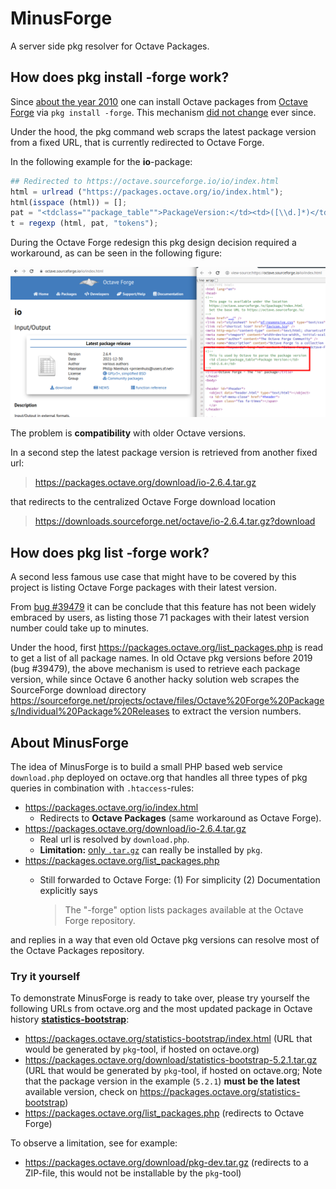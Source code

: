 # MinusForge

A server side pkg resolver for Octave Packages.

## How does pkg install -forge work?

Since
[about the year 2010](https://hg.savannah.gnu.org/hgweb/octave/annotate/76aba4305f1f/scripts/pkg/get_forge_pkg.m)
one can install Octave packages from
[Octave Forge](https://octave.sourceforge.io)
via `pkg install -forge`.
This mechanism
[did not change](https://hg.savannah.gnu.org/hgweb/octave/annotate/670a0d878af1/scripts/pkg/private/get_forge_pkg.m)
ever since.

Under the hood,
the pkg command web scraps the latest package version from a fixed URL,
that is currently redirected to Octave Forge.

In the following example for the **io**-package:
```octave
## Redirected to https://octave.sourceforge.io/io/index.html
html = urlread ("https://packages.octave.org/io/index.html");
html(isspace (html)) = [];
pat = "<tdclass=""package_table"">PackageVersion:</td><td>([\\d.]*)</td>";
t = regexp (html, pat, "tokens");
```

During the Octave Forge redesign this pkg design decision required a workaround,
as can be seen in the following figure:

[![Octave Forge io package](forge_io.png)](forge_io.png)

The problem is **compatibility** with older Octave versions.

In a second step the latest package version is retrieved from another fixed url:

> https://packages.octave.org/download/io-2.6.4.tar.gz

that redirects to the centralized Octave Forge download location

> https://downloads.sourceforge.net/octave/io-2.6.4.tar.gz?download


## How does pkg list -forge work?

A second less famous use case that might have to be covered by this project
is listing Octave Forge packages with their latest version.

From [bug #39479](https://savannah.gnu.org/bugs/?39479)
it can be conclude that this feature has not been widely embraced by users,
as listing those 71 packages with their latest version number could take
up to minutes.

Under the hood,
first <https://packages.octave.org/list_packages.php> is read to get a list
of all package names.
In old Octave pkg versions before 2019 (bug #39479),
the above mechanism is used to retrieve each package version,
while since Octave 6 another hacky solution web scrapes the SourceForge
download directory
<https://sourceforge.net/projects/octave/files/Octave%20Forge%20Packages/Individual%20Package%20Releases>
to extract the version numbers.


## About MinusForge

The idea of MinusForge is to build a small PHP based web service `download.php`
deployed on octave.org that handles all three types of pkg queries
in combination with `.htaccess`-rules:

- https://packages.octave.org/io/index.html
  - Redirects to **Octave Packages** (same workaround as Octave Forge).
- https://packages.octave.org/download/io-2.6.4.tar.gz
  - Real url is resolved by `download.php`.
  - **Limitation:**
    [only `.tar.gz`](https://hg.savannah.gnu.org/hgweb/octave/file/670a0d878af1/scripts/pkg/private/get_forge_download.m#l34)
    can really be installed by `pkg`.
- https://packages.octave.org/list_packages.php
  - Still forwarded to Octave Forge:
    (1) For simplicity
    (2) Documentation explicitly says

    > The "-forge" option lists packages available at the Octave Forge
    > repository.

and replies in a way that even old Octave pkg versions can resolve
most of the Octave Packages repository.

### Try it yourself

To demonstrate MinusForge is ready to take over,
please try yourself the following URLs from octave.org
and the most updated package in Octave history
[**statistics-bootstrap**](https://github.com/gnu-octave/packages/pulls?q=is%3Apr+label%3A%22package+release%22+statistics-bootstrap):

- https://packages.octave.org/statistics-bootstrap/index.html
  (URL that would be generated by `pkg`-tool, if hosted on octave.org)
- https://packages.octave.org/download/statistics-bootstrap-5.2.1.tar.gz
  (URL that would be generated by `pkg`-tool, if hosted on octave.org;
  Note that the package version in the example (`5.2.1`) **must be the latest** available version,
  check on <https://packages.octave.org/statistics-bootstrap>)
- https://packages.octave.org/list_packages.php
  (redirects to Octave Forge)

To observe a limitation, see for example:

- https://packages.octave.org/download/pkg-dev.tar.gz
  (redirects to a ZIP-file, this would not be installable by the `pkg`-tool)
